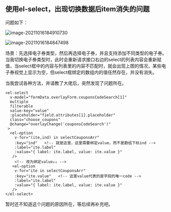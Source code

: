## 使用el-select，出现切换数据后item消失的问题

问题如下：

![image-20211016184910730](C:\Users\xin.long\AppData\Roaming\Typora\typora-user-images\image-20211016184910730.png)

![image-20211016184847498](C:\Users\xin.long\AppData\Roaming\Typora\typora-user-images\image-20211016184847498.png)

场景：先选择电子券类型，然后再选择电子券，并且支持添加不同类型的电子券。当我切换电子券类型时，此时会重新请求接口右边的select的列表内容会重新赋值，当select框中的内容与列表里的内容不匹配时，就会出现上图的情况，某些电子券视觉上显示为空，但select框绑定的数组内的值任然存在，并没有消失。

当我尝试各种方法，并请教了大佬后，突然发现了问题所在。

```vue
<el-select
  v-model="formData.overlayForm.couponsCodeSearch[1]"
  multiple
  filterable
  value-key="value"
  :placeholder="field.attributes[1].placeholder"
  class="choose_coupons"
  @change="overlayChange('couponsCodeSearch')"
 >
  <el-option
    v-for="(ite,ind) in selectCouponsArr"
    :key="ind"   <!-- 就是这里，这里需要绑定value，而不是数组下标ind -->
    :label="ite.label"
    :value="{ label: ite.label, value: ite.value }"
   />
    <!-- 改为绑定value↓↓ -->
   <el-option
    v-for="ite in selectCouponsArr"
    :key="ite.value"   <!-- 这里value代表的是字段的唯一code -->
    :label="ite.label"
    :value="{ label: ite.label, value: ite.value }"
   />
</el-select>
```

暂时还不知道这个问题的原因所在，等后续再补充吧。

